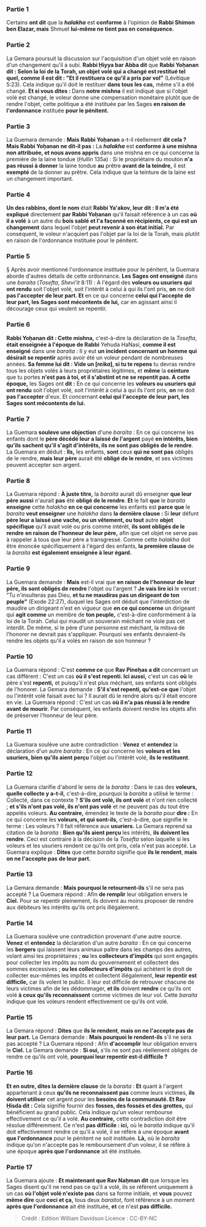 
### Partie 1
Certains <b>ont dit</b> que la <b><i>halakha</i></b> est <b>conforme</b> à l'opinion de <b>Rabbi Shimon ben Elazar, mais</b> Shmuel <b>lui-même ne tient pas en conséquence.</b>

### Partie 2
La Gemara poursuit la discussion sur l'acquisition d'un objet volé en raison d'un changement qu'il a subi. <b>Rabbi Ḥiyya bar Abba dit</b> que <b>Rabbi Yoḥanan dit : Selon la loi de la Torah, un objet volé qui a changé est restitué tel quel, comme il est dit : "Et il restituera ce qu'il a pris par vol"</b> (Lévitique 5:23). Cela indique qu'il doit le restituer <b>dans tous les cas,</b> même s'il a été changé. <b>Et si vous dites : </b> Dans <b>notre mishna</b> il est indiqué que si l'objet volé est changé, le voleur donne une compensation monétaire plutôt que de rendre l'objet, cette politique a été instituée par les Sages <b>en raison de l'ordonnance</b> instituée <b>pour le pénitent.</b>

### Partie 3
La Guemara demande : <b>Mais Rabbi Yoḥanan</b> a-t-il réellement <b>dit cela ? Mais Rabbi Yoḥanan ne dit-il pas :</b> La <b><i>halakha</i></b> est <b>conforme à une mishna non attribuée, et nous avons appris</b> dans une mishna en ce qui concerne la première de la laine tondue (<i>Ḥullin</i> 135a) : Si le propriétaire du mouton <b>n'a pas réussi à donner</b> la laine tondue <b>au</b> prêtre <b>avant de la teindre,</b> il est <b>exempté</b> de la donner au prêtre. Cela indique que la teinture de la laine est un changement important.

### Partie 4
<b>Un des rabbins, dont le nom</b> était <b>Rabbi Ya'akov, leur dit : Il m'a été expliqué</b> directement <b>par Rabbi Yoḥanan</b> qu'il faisait référence à un cas <b>où il a volé</b> à un autre du <b>bois sablé et l'a façonné en récipients, ce qui est un changement</b> dans lequel l'objet <b>peut revenir à son état initial.</b> Par conséquent, le voleur n'acquiert pas l'objet par la loi de la Torah, mais plutôt en raison de l'ordonnance instituée pour le pénitent.

### Partie 5
§ Après avoir mentionné l'ordonnance instituée pour le pénitent, la Guemara aborde d'autres détails de cette ordonnance. <b>Les Sages ont enseigné</b> dans une <i>baraita</i> (<i>Tosefta</i>, <i>Shevi'it</i> 8:11) : A l'égard des <b>voleurs ou usuriers qui ont rendu</b> soit l'objet volé, soit l'intérêt à celui à qui ils l'ont pris, <b>on</b> ne doit <b>pas l'accepter</b> <b>de leur part. Et</b> en ce qui concerne <b>celui qui l'accepte</b> <b>de leur part, les Sages sont mécontents de lui,</b> car en agissant ainsi il décourage ceux qui veulent se repentir.

### Partie 6
<b>Rabbi Yoḥanan dit : Cette mishna,</b> c'est-à-dire la déclaration de la <i>Tosefta</i>, <b>était enseignée à l'époque de Rabbi</b> Yehuda HaNasi, <b>comme il est enseigné</b> dans une <i>baraita</i> : Il y eut <b>un incident concernant un homme qui désirait se repentir</b> après avoir été un voleur pendant de nombreuses années. <b>Sa femme lui dit : Vide un [<i>reika</i>], si tu te repens</b> tu devras rendre tous les objets volés à leurs propriétaires légitimes, et <b>même</b> la <b>ceinture</b> que tu portes <b>n'est pas à toi, et il s'abstint et ne se repentit pas. A cette époque,</b> les Sages ont <b>dit :</b> En ce qui concerne les <b>voleurs ou usuriers qui ont rendu</b> soit l'objet volé, soit l'intérêt à celui à qui ils l'ont pris, <b>on</b> ne doit <b>pas l'accepter</b> d'eux. Et</b> concernant <b>celui qui l'accepte</b> <b>de leur part, les Sages sont mécontents de lui.</b>

### Partie 7
La Guemara <b>souleve une objection</b> d'une <i>baraïta</i> : En ce qui concerne les enfants dont le <b>père décédé leur a laissé de l'argent</b> payé <b>en intérêts, bien qu'ils sachent qu'il s'agit d'intérêts, ils ne sont pas obligés de le rendre</b>. La Guemara en déduit : <b>Ils,</b> les enfants, <b>sont</b> ceux <b>qui ne sont pas</b> obligés de le rendre, <b>mais leur père</b> aurait été <b>obligé de le rendre</b>, et ses victimes peuvent accepter son argent.

### Partie 8
La Guemara répond : <b>À juste titre,</b> la <i>baraita</i> aurait dû enseigner <b>que leur père aussi</b> n'aurait <b>pas</b> été <b>obligé de le rendre</b>. <b>Et</b> le fait <b>que</b> le <i>baraita</i> <b>enseigne</b> cette <i>halakha</i> <b>en ce qui concerne</b> les enfants est <b>parce que</b> le <i>baraita</i> <b>veut enseigner</b> une <i>halakha</i> dans <b>la dernière clause : </b> Si <b>leur</b> défunt <b>père leur a laissé une vache, ou un vêtement, ou tout</b> autre <b>objet spécifique</b> qu'il avait volé ou pris comme intérêt, <b>ils sont obligés de le rendre</b> <b>en raison de l'honneur de leur père,</b> afin que cet objet ne serve pas à rappeler à tous que leur père a transgressé. Comme cette <i>halakha</i> doit être énoncée spécifiquement à l'égard des enfants, <b>la première clause</b> de la <i>baraita</i> <b>est également enseignée à leur égard.</b>

### Partie 9
La Guemara demande : <b>Mais</b> est-il vrai que <b>en raison de l'honneur de leur père, ils sont obligés de rendre</b> l'objet ou l'argent ? <b>Je vais lire ici</b> le verset : "Tu n'insulteras pas Dieu, <b>et tu ne maudiras pas un dirigeant de ton peuple"</b> (Exode 22:27), duquel les Sages ont déduit que l'interdiction de maudire un dirigeant n'est en vigueur que <b>en ce qui concerne</b> un dirigeant qui <b>agit comme</b> un membre de <b>ton peuple,</b> c'est-à-dire conformément à la loi de la Torah. Celui qui maudit un souverain méchant ne viole pas cet interdit. De même, si le père d'une personne est méchant, la mitsva de l'honorer ne devrait pas s'appliquer. Pourquoi ses enfants devraient-ils rendre les objets qu'il a volés en raison de son honneur ?

### Partie 10
La Guemara répond : C'est <b>comme ce</b> que <b>Rav Pineḥas a dit</b> concernant un cas différent : C'est un cas <b>où il s'est repenti. Ici aussi,</b> c'est un cas <b>où</b> le père s'est <b>repenti,</b> et puisqu'il n'est plus méchant, ses enfants sont obligés de l'honorer. La Gemara demande : <b>S'il s'est repenti, qu'est-ce que</b> l'objet ou l'intérêt volé</b> faisait avec lui ? Il aurait dû le rendre</b> alors qu'il était encore en vie. La Guemara répond : C'est un cas <b>où il n'a pas réussi à le rendre avant de mourir.</b> Par conséquent, les enfants doivent rendre les objets afin de préserver l'honneur de leur père.

### Partie 11
La Guemara soulève une autre contradiction : <b>Venez</b> et <b>entendez</b> la déclaration d'un autre <i>baraita</i> : En ce qui concerne les <b>voleurs et les usuriers, bien qu'ils aient perçu</b> l'objet ou l'intérêt volé, <b>ils le restituent</b>.

### Partie 12
La Guemara clarifie d'abord le sens de la <i>baraita</i> : Dans le cas des <b>voleurs, quelle collecte y a-t-il,</b> c'est-à-dire, pourquoi la <i>baraita</i> a utilisé le terme : Collecté, dans ce contexte ? <b>S'ils ont volé, ils ont volé</b> et n'ont rien collecté ; <b>et s'ils n'ont pas volé, ils n'ont pas volé</b> et ne peuvent pas du tout être appelés voleurs. <b>Au contraire,</b> émendez le texte de la <i>baraita</i> pour <b>dire :</b> En ce qui concerne les <b>voleurs, et qui sont-ils,</b> c'est-à-dire, que signifie le terme : Les voleurs ? Il fait référence aux <b>usuriers.</b> La Gemara reprend sa citation de la <i>baraita</i> : <b>Bien qu'ils aient perçu</b> les intérêts, <b>ils doivent les rendre</b>. Ceci est contraire à la décision de la <i>Tosefta</i> selon laquelle si les voleurs et les usuriers rendent ce qu'ils ont pris, cela n'est pas accepté. La Guemara explique : <b>Dites</b> que cette <i>baraita</i> signifie que <b>ils le rendent</b>, <b>mais on ne l'accepte pas</b> <b>de leur part.</b>

### Partie 13
La Gemara demande : <b>Mais pourquoi le retournent-ils</b> s'il ne sera pas accepté ? La Guemara répond : Afin <b>de remplir</b> leur obligation envers le <b>Ciel.</b> Pour se repentir pleinement, ils doivent au moins proposer de rendre aux débiteurs les intérêts qu'ils ont pris illégalement.

### Partie 14
La Guemara soulève une contradiction provenant d'une autre source. <b>Venez</b> et <b>entendez</b> la déclaration d'un autre <i>baraita</i> : En ce qui concerne les <b>bergers</b> qui laissent leurs animaux paître dans les champs des autres, volant ainsi les propriétaires ; <b>ou</b> les <b>collecteurs d'impôts</b> qui sont engagés pour collecter les impôts au nom du gouvernement et collectent des sommes excessives ; <b>ou les collecteurs d'impôts</b> qui achètent le droit de collecter eux-mêmes les impôts et collectent illégalement, <b>leur repentir est difficile,</b> car ils volent le public. Il leur est difficile de retrouver chacune de leurs victimes afin de les dédommager, <b>et ils</b> doivent <b>rendre</b> ce qu'ils ont volé <b>à ceux qu'ils reconnaissent</b> comme victimes de leur vol. Cette <i>baraita</i> indique que les voleurs rendent effectivement ce qu'ils ont volé.

### Partie 15
La Gemara répond : <b>Dites</b> que <b>ils le rendent</b>, <b>mais on ne l'accepte pas</b> <b>de leur part.</b> La Gemara demande : <b>Mais pourquoi le rendent-ils</b> s'il ne sera pas accepté ? La Guemara répond : Afin <b>d'accomplir</b> leur obligation envers le <b>Ciel.</b> La Gemara demande : <b>Si oui,</b> s'ils ne sont pas réellement obligés de rendre ce qu'ils ont volé, <b>pourquoi leur repentir est-il difficile ?</b>

### Partie 16
<b>Et en outre, dites la dernière clause</b> de la <i>baraita</i> : <b>Et</b> quant à l'argent appartenant à ceux <b>qu'ils ne reconnaissent pas</b> comme leurs victimes, <b>ils doivent utiliser</b> cet argent pour les <b>besoins de la communauté. Et Rav Ḥisda dit :</b> Cela signifie fournir des <b>fosses, des fossés et des grottes,</b> qui bénéficient au grand public. Cela indique qu'un voleur rembourse effectivement ce qu'il a volé. <b>Au contraire,</b> cette contradiction doit être résolue différemment. Ce n'est <b>pas difficile : ici,</b> où le <i>baraita</i> indique qu'il doit effectivement rendre ce qu'il a volé, il se réfère à une époque <b>avant que l'ordonnance</b> pour le pénitent ne soit instituée. <b>Là,</b> où le <i>baraita</i> indique qu'on n'accepte pas le remboursement d'un voleur, il se réfère à une époque <b>après que l'ordonnance</b> ait été instituée.

### Partie 17
La Guemara ajoute : <b>Et maintenant que Rav Naḥman dit</b> que lorsque les Sages disent qu'il ne rend pas ce qu'il a volé, ils se réfèrent uniquement à un cas <b>où l'objet volé n'existe pas</b> dans sa forme initiale, et <b>vous</b> pouvez <b>même dire</b> que <b>ceci et ça,</b> tous deux <i>baraitot</i>, font référence à un moment <b>après que l'ordonnance</b> ait été instituée, <b>et</b> ce n'est <b>pas difficile. </b>

>Crédit : Edition William Davidson
>Licence : CC-BY-NC